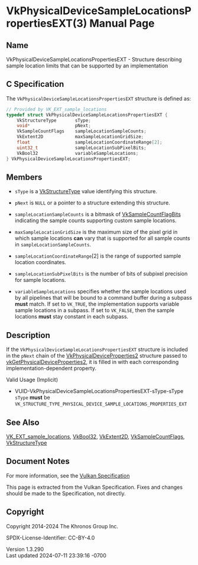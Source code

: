 # VkPhysicalDeviceSampleLocationsPropertiesEXT(3) Manual Page

## Name

VkPhysicalDeviceSampleLocationsPropertiesEXT - Structure describing
sample location limits that can be supported by an implementation



## <a href="#_c_specification" class="anchor"></a>C Specification

The `VkPhysicalDeviceSampleLocationsPropertiesEXT` structure is defined
as:

``` c
// Provided by VK_EXT_sample_locations
typedef struct VkPhysicalDeviceSampleLocationsPropertiesEXT {
    VkStructureType       sType;
    void*                 pNext;
    VkSampleCountFlags    sampleLocationSampleCounts;
    VkExtent2D            maxSampleLocationGridSize;
    float                 sampleLocationCoordinateRange[2];
    uint32_t              sampleLocationSubPixelBits;
    VkBool32              variableSampleLocations;
} VkPhysicalDeviceSampleLocationsPropertiesEXT;
```

## <a href="#_members" class="anchor"></a>Members

- `sType` is a [VkStructureType](https://registry.khronos.org/vulkan/specs/1.3-extensions/man/html/VkStructureType.html) value identifying
  this structure.

- `pNext` is `NULL` or a pointer to a structure extending this
  structure.

- <span id="limits-sampleLocationSampleCounts"></span>
  `sampleLocationSampleCounts` is a bitmask of
  [VkSampleCountFlagBits](https://registry.khronos.org/vulkan/specs/1.3-extensions/man/html/VkSampleCountFlagBits.html) indicating the
  sample counts supporting custom sample locations.

- <span id="limits-maxSampleLocationGridSize"></span>
  `maxSampleLocationGridSize` is the maximum size of the pixel grid in
  which sample locations **can** vary that is supported for all sample
  counts in `sampleLocationSampleCounts`.

- <span id="limits-sampleLocationCoordinateRange"></span>
  `sampleLocationCoordinateRange`\[2\] is the range of supported sample
  location coordinates.

- <span id="limits-sampleLocationSubPixelBits"></span>
  `sampleLocationSubPixelBits` is the number of bits of subpixel
  precision for sample locations.

- <span id="limits-variableSampleLocations"></span>
  `variableSampleLocations` specifies whether the sample locations used
  by all pipelines that will be bound to a command buffer during a
  subpass **must** match. If set to `VK_TRUE`, the implementation
  supports variable sample locations in a subpass. If set to `VK_FALSE`,
  then the sample locations **must** stay constant in each subpass.

## <a href="#_description" class="anchor"></a>Description

If the `VkPhysicalDeviceSampleLocationsPropertiesEXT` structure is
included in the `pNext` chain of the
[VkPhysicalDeviceProperties2](https://registry.khronos.org/vulkan/specs/1.3-extensions/man/html/VkPhysicalDeviceProperties2.html)
structure passed to
[vkGetPhysicalDeviceProperties2](https://registry.khronos.org/vulkan/specs/1.3-extensions/man/html/vkGetPhysicalDeviceProperties2.html),
it is filled in with each corresponding implementation-dependent
property.

Valid Usage (Implicit)

- <a href="#VUID-VkPhysicalDeviceSampleLocationsPropertiesEXT-sType-sType"
  id="VUID-VkPhysicalDeviceSampleLocationsPropertiesEXT-sType-sType"></a>
  VUID-VkPhysicalDeviceSampleLocationsPropertiesEXT-sType-sType  
  `sType` **must** be
  `VK_STRUCTURE_TYPE_PHYSICAL_DEVICE_SAMPLE_LOCATIONS_PROPERTIES_EXT`

## <a href="#_see_also" class="anchor"></a>See Also

[VK_EXT_sample_locations](https://registry.khronos.org/vulkan/specs/1.3-extensions/man/html/VK_EXT_sample_locations.html),
[VkBool32](https://registry.khronos.org/vulkan/specs/1.3-extensions/man/html/VkBool32.html), [VkExtent2D](https://registry.khronos.org/vulkan/specs/1.3-extensions/man/html/VkExtent2D.html),
[VkSampleCountFlags](https://registry.khronos.org/vulkan/specs/1.3-extensions/man/html/VkSampleCountFlags.html),
[VkStructureType](https://registry.khronos.org/vulkan/specs/1.3-extensions/man/html/VkStructureType.html)

## <a href="#_document_notes" class="anchor"></a>Document Notes

For more information, see the <a
href="https://registry.khronos.org/vulkan/specs/1.3-extensions/html/vkspec.html#VkPhysicalDeviceSampleLocationsPropertiesEXT"
target="_blank" rel="noopener">Vulkan Specification</a>

This page is extracted from the Vulkan Specification. Fixes and changes
should be made to the Specification, not directly.

## <a href="#_copyright" class="anchor"></a>Copyright

Copyright 2014-2024 The Khronos Group Inc.

SPDX-License-Identifier: CC-BY-4.0

Version 1.3.290  
Last updated 2024-07-11 23:39:16 -0700
